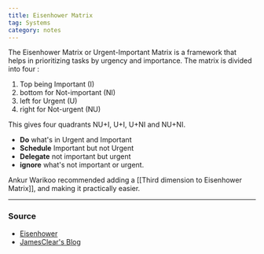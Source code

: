 ```yaml
---
title: Eisenhower Matrix
tag: Systems
category: notes
---
```


The Eisenhower Matrix or Urgent-Important Matrix is a framework that helps in prioritizing tasks by urgency and importance. The matrix is divided into four :  

1. Top being Important (I)
2. bottom for Not-important (NI)
3. left for Urgent (U)
4. right for Not-urgent (NU) 

This gives four quadrants NU+I, U+I, U+NI and NU+NI.
-  **Do** what's in Urgent and Important
-  **Schedule** Important but not Urgent
-  **Delegate** not important but urgent 
-  **ignore** what's not important or urgent.

Ankur Warikoo recommended adding a [[Third dimension to Eisenhower Matrix]], and making it practically easier. 

--- 
### Source
- [Eisenhower](https://www.eisenhower.me/eisenhower-matrix/)
- [JamesClear's Blog](https://jamesclear.com/eisenhower-box)